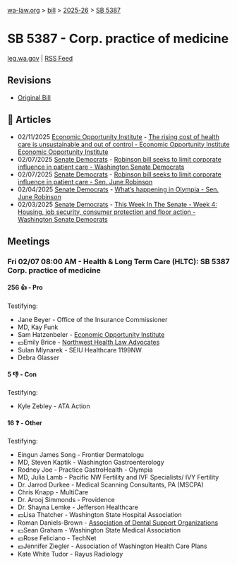 [wa-law.org](/) > [bill](/bill/) > [2025-26](/bill/2025-26/) > [SB 5387](/bill/2025-26/sb/5387/)

# SB 5387 - Corp. practice of medicine
[leg.wa.gov](https://app.leg.wa.gov/billsummary?BillNumber=5387&Year=2025&Initiative=false) | [RSS Feed](./rss.xml)

## Revisions
* [Original Bill](1/)

## 📰 Articles
* 02/11/2025 [Economic Opportunity Institute](/org/economic_opportunity_institute/) - [The rising cost of health care is unsustainable and out of control - Economic Opportunity Institute Economic Opportunity Institute](https://www.opportunityinstitute.org/blog/post/health-care-costs-unsustainable-out-of-control/#:~:text=Senate%20Bill%205387)
* 02/07/2025 [Senate Democrats](/org/senate_democrats/) - [Robinson bill seeks to limit corporate influence in patient care - Washington Senate Democrats](https://senatedemocrats.wa.gov/blog/2025/02/07/robinson-bill-seeks-to-limit-corporate-influence-in-patient-care/#:~:text=Senate%20Bill%205387)
* 02/07/2025 [Senate Democrats](/org/senate_democrats/) - [Robinson bill seeks to limit corporate influence in patient care - Sen. June Robinson](https://senatedemocrats.wa.gov/robinson/2025/02/07/robinson-bill-seeks-to-limit-corporate-influence-in-patient-care/#:~:text=Senate%20Bill%205387)
* 02/04/2025 [Senate Democrats](/org/senate_democrats/) - [What’s happening in Olympia - Sen. June Robinson](https://senatedemocrats.wa.gov/robinson/2025/02/04/whats-happening-in-olympia/#:~:text=Senate%20Bill%205387)
* 02/03/2025 [Senate Democrats](/org/senate_democrats/) - [This Week In The Senate - Week 4: Housing, job security, consumer protection and floor action - Washington Senate Democrats](https://senatedemocrats.wa.gov/blog/2025/02/02/this-week-in-the-senate-week-4-housing-job-security-consumer-protection-and-floor-action/#:~:text=Senate%20Bill%205387)

## Meetings
### Fri 02/07 08:00 AM - Health & Long Term Care (HLTC): SB 5387 Corp. practice of medicine
#### 256 👍 - Pro
Testifying:
* Jane Beyer - Office of the Insurance Commissioner
* MD, Kay Funk
* Sam Hatzenbeler - [Economic Opportunity Institute](/org/economic_opportunity_institute/)
* 💵Emily Brice - [Northwest Health Law Advocates](/org/northwest_health_law_advocates/)
* Sulan Mlynarek - SEIU Healthcare 1199NW
* Debra Glasser

#### 5 👎 - Con
Testifying:
* Kyle Zebley - ATA Action

#### 16 ❓ - Other
Testifying:
* Eingun James Song - Frontier Dermatologu
* MD, Steven Kaptik - Washington Gastroenterology
* Rodney Joe - Practice GastroHealth - Olympia
* MD, Julia Lamb - Pacific NW Fertility and IVF Specialists/ IVY Fertility
* Dr. Jarrod Durkee - Medical Scanning Consultants, PA (MSCPA)
* Chris Knapp - MultiCare
* Dr. Arooj Simmonds - Providence
* Dr. Shayna Lemke - Jefferson Healthcare
* 💵Lisa Thatcher - Washington State Hospital Association
* Roman Daniels-Brown - [Association of Dental Support Organizations](/org/association_of_dental_support_organizations/)
* 💵Sean Graham - Washington State Medical Association
* 💵Rose Feliciano - TechNet
* 💵Jennifer Ziegler - Association of Washington Health Care Plans
* Kate White Tudor - Rayus Radiology
